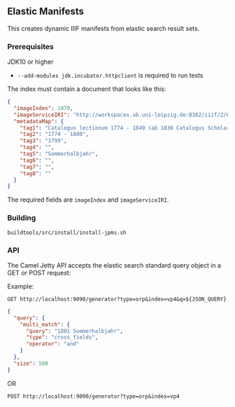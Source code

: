 ## Elastic Manifests

This creates dynamic IIIF manifests from elastic search result sets.

### Prerequisites
JDK10 or higher

* `--add-modules jdk.incubator.httpclient` is required to run tests

The index must contain a document that looks like this:

```json
{
  "imageIndex": 1079,
  "imageServiceIRI": "http://workspaces.ub.uni-leipzig.de:8182/iiif/2/08d0bd2b-f7c9-5222-a819-72bde9c940ea",
  "metadataMap": {
    "tag1": "Catalogus lectionum 1774 - 1849 (ab 1830 Catalogus Scholarum)",
    "tag2": "1774 - 1800",
    "tag3": "1799",
    "tag4": "",
    "tag5": "Sommerhalbjahr",
    "tag6": "",
    "tag7": "",
    "tag8": ""
  }
}

```
The required fields are `imageIndex` and `imageServiceIRI`.

### Building

`buildtools/src/install/install-jpms.sh`

### API

The Camel Jetty API accepts the elastic search standard query object in a GET or POST request:

Example:

```
GET http://localhost:9090/generator?type=orp&index=vp4&q=${JSON_QUERY}
```

```json
{
  "query": {
    "multi_match": {
      "query": "1801 Sommerhalbjahr",
      "type": "cross_fields",
      "operator": "and"
    }
  },
  "size": 500
}
```

OR

```
POST http://localhost:9090/generator?type=orp&index=vp4
```